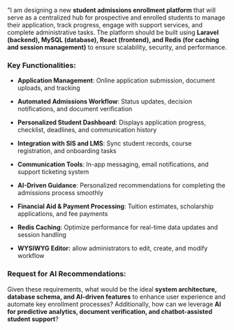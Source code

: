 "I am designing a new **student admissions enrollment platform** that will serve as a centralized hub for prospective and enrolled students to manage their application, track progress, engage with support services, and complete administrative tasks. The platform should be built using **Laravel (backend), MySQL (database), React (frontend), and Redis (for caching and session management)** to ensure scalability, security, and performance.

### **Key Functionalities:**

- **Application Management**: Online application submission, document uploads, and tracking

- **Automated Admissions Workflow**: Status updates, decision notifications, and document verification

- **Personalized Student Dashboard**: Displays application progress, checklist, deadlines, and communication history

- **Integration with SIS and LMS**: Sync student records, course registration, and onboarding tasks

- **Communication Tools**: In-app messaging, email notifications, and support ticketing system

- **AI-Driven Guidance**: Personalized recommendations for completing the admissions process smoothly

- **Financial Aid & Payment Processing**: Tuition estimates, scholarship applications, and fee payments

- **Redis Caching**: Optimize performance for real-time data updates and session handling

- **WYSIWYG Editor:** allow administrators to edit, create, and modify workflow

### **Request for AI Recommendations:**

Given these requirements, what would be the ideal **system architecture, database schema, and AI-driven features** to enhance user experience and automate key enrollment processes? Additionally, how can we leverage **AI for predictive analytics, document verification, and chatbot-assisted student support**?